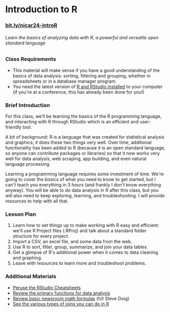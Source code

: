 # Introduction to R

### [**bit.ly/nicar24-introR**](https://bit.ly/nicar24-introR)
###### _Learn the basics of analyzing data with R, a powerful and versatile open standard language_
### Class Requirements
- This material will make sense if you have a good understanding of the basics of data analysis: sorting, filtering and grouping, whether in spreadsheets or in a database manager program.
- You need the latest version of [R and RStudio installed](https://docs.google.com/document/d/1W7WIIW9UyqOec7rU36EsQqrRvgLJGRf3_dwTcy4YvJM/edit?usp=sharing) to your computer (if you're at a conference, this has already been done for you!)

### Brief Introduction
For this class, we’ll be learning the basics of the R programming language, and interacting with R through RStudio which is an efficient and user-friendly tool. 

A bit of background: R is a language that was created for statistical analysis and graphics; it does these two things very well. Over time, additional functionality has been added to R (because it is an open standard language, so anyone can contribute packages or libraries) so that it now works very well for data analysis, web scraping, app building, and even natural language processing. 

Learning a programming language requires some investment of time. We're going to cover the _basics_ of what you need to know to get started, but I can't teach you everything in 3 hours (and frankly I don't know everything anyway). You will be able to do data analysis in R after this class, but you will also need to keep exploring, learning, and troubleshooting. I will provide resources to help with all that. 

### Lesson Plan
1. Learn how to set things up to make working with R easy and efficient: we'll use R Project files (.RProj) and talk about a standard folder structure for every project.
2. Import a CSV, an excel file, and some data from the web.
3. Use R to sort, filter, group, summarize, and join your data tables. 
4. Get a glimpse of R's additional power when it comes to data cleaning and graphing. 
5. Leave with resources to learn more and troubleshoot problems.

### Additional Materials
- [Peruse the RStudio Cheatsheets](rstudio_cheatsheets)
- [Review the primary functions for data analysis](tipsheets/R-Functions.html)
- [Review basic newsroom math formulas](tipsheets/Newsroom-Math-Crib-Sheet.pdf) (h/t Steve Doig)
- [See the various types of joins you can do in R](https://docs.google.com/presentation/d/1CbQiwMVWIgzh5dsNQQE76MTLhFaxqXvAJMyDFA5n0SU/edit?usp=sharing)
